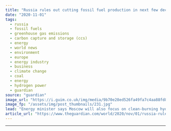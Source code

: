 ```yaml
---
title: "Russia rules out cutting fossil fuel production in next few decades"
date: "2020-11-01"
tags: 
  - russia
  - fossil fuels
  - greenhouse gas emissions
  - carbon capture and storage (ccs)
  - energy
  - world news
  - environment
  - europe
  - energy industry
  - business
  - climate change
  - coal
  - energy
  - hydrogen power
  - guardian
source: "guardian"
image_url: "https://i.guim.co.uk/img/media/9b70e28ed526fa49fa7c4aa88fd8ce4ceadeb9a2/492_0_4626_2778/master/4626.jpg?width=460&quality=85&auto=format&fit=max&s=eae1384cbe6da3550bab3da262c4f89e"
image_fp: "/assets/img/post_thumbnails/231.jpg"
lead: "Energy minister says Moscow will also focus on clean-burning hydrogen and carbon captureRussia has no plans to rein in its production of fossil fuels in the coming decades despite the global efforts to shift towards low-carbon energy, according to it..."
article_url: "https://www.theguardian.com/world/2020/nov/01/russia-rules-out-cutting-fossil-fuel-production-in-next-few-decades"
---
```


---
